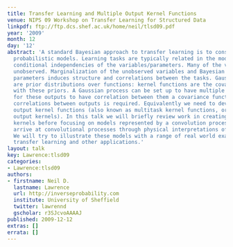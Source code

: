 ```yaml
---
title: Transfer Learning and Multiple Output Kernel Functions
venue: NIPS 09 Workshop on Transfer Learning for Structured Data
linkpdf: ftp://ftp.dcs.shef.ac.uk/home/neil/tlsd09.pdf
year: '2009'
month: 12
day: '12'
abstract: 'A standard Bayesian approach to transfer learning is to construct hierarchical
  probabilistic models. Learning tasks are typically related in the model through
  conditional independencies of the variables/parameters. Many of the variables are
  unobserved. Marginalization of the unobserved variables and Bayesian treatment of
  parameters induces structure and correlations between the tasks. Gaussian processes
  are prior distributions over functions: kernel functions are the covariances associated
  with these priors. A Gaussian process can be set up to have multiple outputs. However,
  for these outputs to have correlation between them a covariance function that models
  correlations between outputs is required. Equivalently we need to develop multiple
  output kernel functions (also known as multitask kernel functions, or structured
  output kernels). In this talk we will briefly review work in creating multiple output
  kernels before focusing on models represented by a convolution processes. We will
  arrive at convolutional processes through physical interpretations of our models.
  We will try to illustrate these models with a range of real world examples of both
  transfer learning and other applications.'
layout: talk
key: Lawrence:tlsd09
categories:
- Lawrence:tlsd09
authors:
- firstname: Neil D.
  lastname: Lawrence
  url: http://inverseprobability.com
  institute: University of Sheffield
  twitter: lawrennd
  gscholar: r3SJcvoAAAAJ
published: 2009-12-12
extras: []
errata: []
---
```

